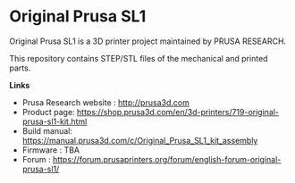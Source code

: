 # Original Prusa SL1


Original Prusa SL1 is a 3D printer project maintained by PRUSA RESEARCH.


This repository contains STEP/STL files of the mechanical and printed parts.

**Links**

 * Prusa Research website : http://prusa3d.com
 * Product page: https://shop.prusa3d.com/en/3d-printers/719-original-prusa-sl1-kit.html
 * Build manual: https://manual.prusa3d.com/c/Original_Prusa_SL1_kit_assembly
 * Firmware : TBA
 * Forum : https://forum.prusaprinters.org/forum/english-forum-original-prusa-sl1/
